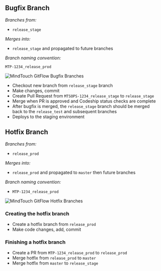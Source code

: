 
## Bugfix Branch

*Branches from:*

* `release_stage`

*Merges into:*

* `release_stage` and propagated to future branches

*Branch naming convention:*

`MTP-1234_release_prod`

![MindTouch GitFlow Bugfix Branches](https://s3.amazonaws.com/pattyr-test/gitflow/mindtouch-gitflow-bugfix-branches.001.png)

- Checkout new branch from `release_stage` branch
- Make changes, commit
- Create Pull Request from `MTSOPS-1234_release_stage` to `release_stage`
- Merge when PR is approved and Codeship status checks are complete
- After bugfix is merged, the `release_stage` branch should be merged back to the `release_test` and subsequent branches
- Deploys to the staging environment



## Hotfix Branch

*Branches from:*

* `release_prod`

*Merges into:*

* `release_prod` and propagated to `master` then future branches

*Branch naming convention:*

* `MTP-1234_release_prod`

![MindTouch GitFlow Hotfix Branches](https://s3.amazonaws.com/pattyr-test/gitflow/mindtouch-gitflow-hotfix-branches.001.png)

### Creating the hotfix branch

- Create a hotfix branch from `release_prod`
- Make code changes, add, commit

### Finishing a hotfix branch

- Create a PR from `MTP-1234_release_prod` to `release_prod`
- Merge hotfix from `release_prod` to `master`
- Merge hotfix from `master` to `release_stage`

